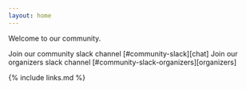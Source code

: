 ```yaml
---
layout: home
---
```

Welcome to our community.

Join our community slack channel [#community-slack][chat]
Join our organizers slack channel [#community-slack-organizers][organizers]

{% include links.md %}